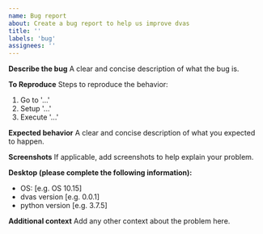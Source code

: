```yaml
---
name: Bug report
about: Create a bug report to help us improve dvas
title: ''
labels: 'bug'
assignees: ''
---
```


**Describe the bug**
A clear and concise description of what the bug is.

**To Reproduce**
Steps to reproduce the behavior:
1. Go to '...'
2. Setup '...'
3. Execute '...'

**Expected behavior**
A clear and concise description of what you expected to happen.

**Screenshots**
If applicable, add screenshots to help explain your problem.

**Desktop (please complete the following information):**
 - OS: [e.g. OS 10.15]
 - dvas version [e.g. 0.0.1]
 - python version [e.g. 3.7.5]

**Additional context**
Add any other context about the problem here.
